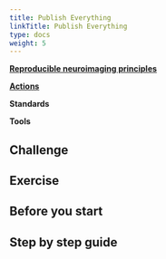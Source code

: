 ```yaml
---
title: Publish Everything
linkTitle: Publish Everything
type: docs
weight: 5 
---
```


**[Reproducible neuroimaging principles](/about/in-practice/#repronims-principles-of-reproducible-neuroimaging)**

**[Actions](/about/in-practice/#repronims-4-core-actions)**

**Standards**

**Tools**

## Challenge

## Exercise

## Before you start

## Step by step guide
